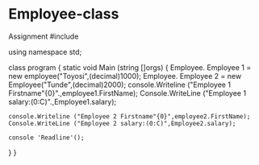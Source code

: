 # Employee-class
Assignment
#include<iostream>  
  
using namespace std; 
  
class program 
{
  static void Main (string []orgs)
  {
    Employee. Employee 1 = new employee("Toyosi",(decimal)1000);
    Employee. Employee 2 = new Employee("Tunde",(decimal)2000);
    console.Writeline ("Employee 1 Firstname"{0}".,employee1.FirstName);
    Console.WriteLine ("Employee 1 salary:(0:C)".,Employee1.salary);
    
    console.Writeline ("Employee 2 Firstname"{0}",employee2.FirstName);
    Console.WriteLine ("Employee 2 salary:(0:C)",Employee2.salary);
    
    console 'Readline'(); 
  }
}
